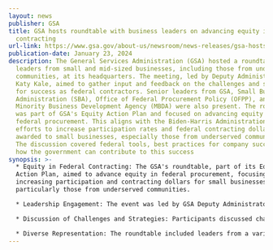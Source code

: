 ```yaml
---
layout: news
publisher: GSA
title: GSA hosts roundtable with business leaders on advancing equity in federal
  contracting
url-link: https://www.gsa.gov/about-us/newsroom/news-releases/gsa-hosts-roundtable-with-business-leaders-on-adva-01232024
publication-date: January 23, 2024
description: The General Services Administration (GSA) hosted a roundtable with
  leaders from small and mid-sized businesses, including those from underserved
  communities, at its headquarters. The meeting, led by Deputy Administrator
  Katy Kale, aimed to gather input and feedback on the challenges and strategies
  for success as federal contractors. Senior leaders from GSA, Small Business
  Administration (SBA), Office of Federal Procurement Policy (OFPP), and the
  Minority Business Development Agency (MBDA) were also present. The roundtable
  was part of GSA's Equity Action Plan and focused on advancing equity in
  federal procurement. This aligns with the Biden-Harris Administration's
  efforts to increase participation rates and federal contracting dollars
  awarded to small businesses, especially those from underserved communities.
  The discussion covered federal tools, best practices for company success, and
  how the government can contribute to this success
synopsis: >-
  * Equity in Federal Contracting: The GSA's roundtable, part of its Equity
  Action Plan, aimed to advance equity in federal procurement, focusing on
  increasing participation and contracting dollars for small businesses,
  particularly those from underserved communities.

  * Leadership Engagement: The event was led by GSA Deputy Administrator Katy Kale and attended by senior leaders from GSA, SBA, OFPP, and MBDA, emphasizing the importance of top-level commitment to fostering diversity and inclusion in federal contracting.

  * Discussion of Challenges and Strategies: Participants discussed challenges faced by small and mid-sized businesses in federal contracting, best practices for success, and how the government can support these businesses, with a special focus on expanding opportunities for underserved communities.

  * Diverse Representation: The roundtable included leaders from a variety of businesses and organizations, ensuring a broad representation of perspectives and experiences in the conversation about advancing equity in federal procurement.
---
```

